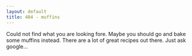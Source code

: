 ```yaml
---
layout: default
title: 404 - muffins
---
```


Could not find what you are looking fore. Maybe you should go and bake some muffins instead. There are a lot of great recipes out there. Just ask google...
